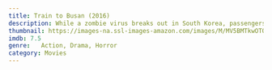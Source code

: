 ```yaml
---
title: Train to Busan (2016)
description: While a zombie virus breaks out in South Korea, passengers struggle to survive on the train from Seoul to Busan.
thumbnail: https://images-na.ssl-images-amazon.com/images/M/MV5BMTkwOTQ4OTg0OV5BMl5BanBnXkFtZTgwMzQyOTM0OTE@._V1_QL50_.jpg
imdb: 7.5
genre:   Action, Drama, Horror
category: Movies
---
```

